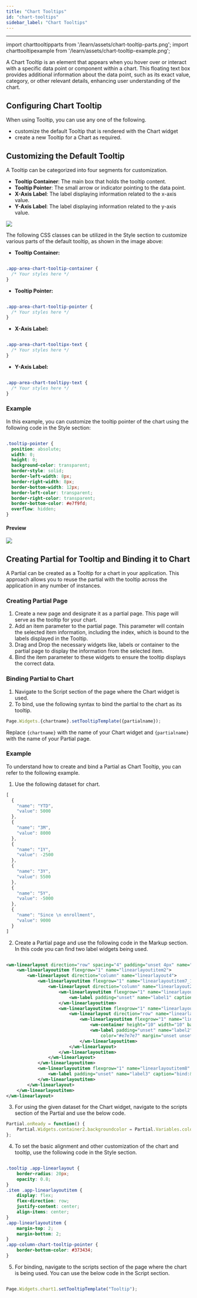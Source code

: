 ```yaml
---
title: "Chart Tooltips"
id: "chart-tooltips"
sidebar_label: "Chart Tooltips"
---
```

---

import charttooltipparts from '/learn/assets/chart-tooltip-parts.png';
import charttooltipexample from '/learn/assets/chart-tooltip-example.png';

A Chart Tooltip is an element that appears when you hover over or interact with a specific data point or component within a chart. This floating text box provides additional information about the data point, such as its exact value, category, or other relevant details, enhancing user understanding of the chart.

## Configuring Chart Tooltip

When using Tooltip, you can use any one of the following.

- customize the default Tooltip that is rendered with the Chart widget 
- create a new Tooltip for a Chart as required.

## Customizing the Default Tooltip

A Tooltip can be categorized into four segments for customization.

- **Tooltip Container**: The main box that holds the tooltip content.​
- **Tooltip Pointer**: The small arrow or indicator pointing to the data point.​
- **X-Axis Label**: The label displaying information related to the x-axis value.​
- **Y-Axis Label**: The label displaying information related to the y-axis value.

<img src={charttooltipparts} style={{width:300}}/>    


​The following CSS classes can be utilized in the Style section to customize various parts of the default tooltip, as shown in the image above:

- **Tooltip Container:** 

```css

.app-area-chart-tooltip-container {
  /* Your styles here */
}

```

- **Tooltip Pointer:**

```css

.app-area-chart-tooltip-pointer {
  /* Your styles here */
}

```

- **X-Axis Label:**

```css

.app-area-chart-tooltipx-text {
  /* Your styles here */
}

```

- **Y-Axis Label:**

```css

.app-area-chart-tooltipy-text {
  /* Your styles here */
}

```

### Example

In this example, you can customize the tooltip pointer of the chart using the following code in the Style section:

```css

.tooltip-pointer {
  position: absolute;
  width: 0;
  height: 0;
  background-color: transparent;
  border-style: solid;
  border-left-width: 8px;
  border-right-width: 8px;
  border-bottom-width: 12px;
  border-left-color: transparent;
  border-right-color: transparent;
  border-bottom-color: #e7f9fd;
  overflow: hidden;
}

```

#### Preview

<img src={charttooltipexample} style={{width:300}}/>

## Creating Partial for Tooltip and Binding it to Chart

A Partial can be created as a Tooltip for a chart in your application. This approach allows you to reuse the partial with the tooltip across the application in any number of instances.

### Creating Partial Page

1. Create a new page and designate it as a partial page. This page will serve as the tooltip for your chart.
2. Add an item parameter to the partial page. This parameter will contain the selected item information, including the index, which is bound to the labels displayed in the Tooltip.
3. Drag and Drop the necessary widgets like, labels or container to the partial page to display the information from the selected item.
4. Bind the item parameter to these widgets to ensure the tooltip displays the correct data.

### Binding Partial to Chart

1. Navigate to the Script section of the page where the Chart widget is used.
2. To bind, use the following syntax to bind the partial to the chart as its tooltip.

```javascript
Page.Widgets.{chartname}.setTooltipTemplate({partialname});
```

Replace `{chartname}` with the name of your Chart widget and `{partialname}` with the name of your Partial page.

### Example

​To understand how to create and bind a Partial as Chart Tooltip, you can refer to the following example. 

1. Use the following dataset for chart.

```javascript
[
  {
    "name": "YTD",
    "value": 5000
  },
  {
    "name": "3M",
    "value": 8000
  },
  {
    "name": "1Y",
    "value": -2500
  },
  {
    "name": "3Y",
    "value": 5500
  },
  {
    "name": "5Y",
    "value": -5000
  },
  {
    "name": "Since \n enrollment",
    "value": 9000
  }
]
```

2. Create a Partial page and use the following code in the Markup section. In this code you can find two label widgets being used.

```xml

<wm-linearlayout direction="row" spacing="4" padding="unset 4px" name="linearlayout1" width="150" height="100" class="tooltip" backgroundcolor="#373434">
    <wm-linearlayoutitem flexgrow="1" name="linearlayoutitem2">
        <wm-linearlayout direction="column" name="linearlayout4">
            <wm-linearlayoutitem flexgrow="1" name="linearlayoutitem7_1">
                <wm-linearlayout direction="column" name="linearlayout2" horizontalalign="center">
                    <wm-linearlayoutitem flexgrow="1" name="linearlayoutitem4" width="80%" borderwidth="unset unset 2px unset" borderstyle="solid" horizontalalign="center" bordercolor="#e7e7e7" padding="unset unset 4px unset">
                        <wm-label padding="unset" name="label1" caption="Total profits" color="#e7e7e7" fontweight="bold"></wm-label>
                    </wm-linearlayoutitem>
                    <wm-linearlayoutitem flexgrow="1" name="linearlayoutitem5">
                        <wm-linearlayout direction="row" name="linearlayout3" verticalalign="center" horizontalalign="left">
                            <wm-linearlayoutitem flexgrow="1" name="linearlayoutitem7" class="item">
                                <wm-container height="10" width="10" backgroundcolor="#e18080" name="container2"></wm-container>
                                <wm-label padding="unset" name="label2" caption="bind:pageParams.item.name === 'YTD' ? &quot;Year to date&quot; : pageParams.item.name === '3M' ? &quot;3 Months&quot; : pageParams.item.name === '1Y' ? &quot;1 Year&quot; : pageParams.item.name === '3Y' ? &quot;3 Years&quot; : pageParams.item.name === '5Y' ? &quot;5 Years&quot; : pageParams.item.name"
                                    color="#e7e7e7" margin="unset unset unset 8px"></wm-label>
                            </wm-linearlayoutitem>
                        </wm-linearlayout>
                    </wm-linearlayoutitem>
                </wm-linearlayout>
            </wm-linearlayoutitem>
            <wm-linearlayoutitem flexgrow="1" name="linearlayoutitem8" horizontalalign="center">
                <wm-label padding="unset" name="label3" caption="bind:&quot;DISCOURSE_PLACEHOLDER_1quot;+pageParams.item.value" color="#e7e7e7"></wm-label>
            </wm-linearlayoutitem>
        </wm-linearlayout>
    </wm-linearlayoutitem>
</wm-linearlayout>

```

3. For using the given dataset for the Chart widget, navigate to the scripts section of the Partial and use the below code.

```javascript
Partial.onReady = function() {
    Partial.Widgets.container2.backgroundcolor = Partial.Variables.colors.dataSet[Partial.pageParams.item.index].dataValue
};

```

4. To set the basic alignment and other customization of the chart and tooltip, use the following code in the Style section.

```css

.tooltip .app-linearlayout {
    border-radius: 20px;
    opacity: 0.8;
}
.item .app-linearlayoutitem {
    display: flex;
    flex-direction: row;
    justify-content: center;
    align-items: center;
}
.app-linearlayoutitem {
    margin-top: 2;
    margin-bottom: 2;
}
.app-column-chart-tooltip-pointer {
    border-bottom-color: #373434;
}

```

5. For binding, navigate to the scripts section of the page where the chart is being used. You can use the below code in the Script section.

```javascript

Page.Widgets.chart1.setTooltipTemplate("Tooltip");

```


